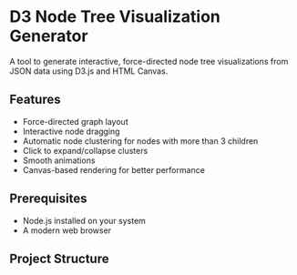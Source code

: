 # D3 Node Tree Visualization Generator

A tool to generate interactive, force-directed node tree visualizations from JSON data using D3.js and HTML Canvas.

## Features

- Force-directed graph layout
- Interactive node dragging
- Automatic node clustering for nodes with more than 3 children
- Click to expand/collapse clusters
- Smooth animations
- Canvas-based rendering for better performance

## Prerequisites

- Node.js installed on your system
- A modern web browser

## Project Structure 